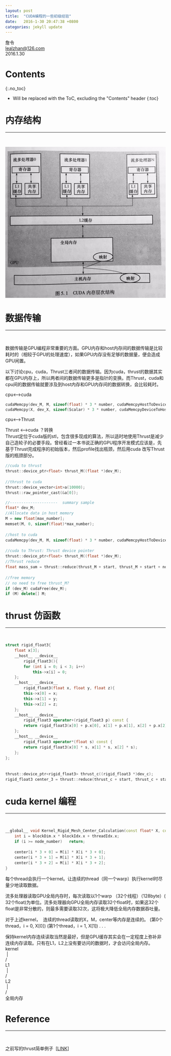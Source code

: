 ```yaml
---
layout: post
title:  "CUDA编程的一些初级经验"
date:   2016-1-30 20:47:38 +0800
categories: jekyll update
---
```


詹令   
lealzhan@126.com    
2016.1.30   

# Contents
{:.no_toc}

* Will be replaced with the ToC, excluding the "Contents" header
{:toc}


# **内存结构**
---
<br>

![](https://raw.githubusercontent.com/lealzhan/lealzhan.github.io/master/_pictures/2016-1-30-CUDA-Programming-Init-0.jpg)


# **数据传输**
---
<br>

数据传输是GPU编程非常重要的方面。GPU内存和host内存间的数据传输是比较耗时的（相较于GPU的处理速度），如果GPU内存没有足够的数据量，便会造成GPU闲置。

以下讨论cpu，cuda，Thrust三者间的数据传输。因为cuda，thrust的数据其实都在GPU内存上，所以两者间的数据传输更多是指针的变换。而Thrust，cuda和cpu间的数据传输就要涉及到host内存和GPU内存间的数据转换，会比较耗时。

cpu<——>cuda

```c++
cudaMemcpy(dev_M, M, sizeof(float) * 3 * number, cudaMemcpyHostToDevice);
cudaMemcpy(X, dev_X, sizeof(Scalar) * 3 * number, cudaMemcpyDeviceToHost);
```

cpu<——>Thrust



Thrust <——>cuda ？转换  
Thrust定位于cuda版的stl，包含很多现成的算法，所以适时地使用Thrust是减少自己造轮子的必要手段。曾经看过一本书说正确的GPU程序开发模式应该是，先基于Thrust完成程序的初始版本，然后profile找出瓶颈，然后用cuda 改写Thrust版的瓶颈部分。

```c++
//cuda to thrust
thrust::device_ptr<float> thrust_M((float *)dev_M);

//thrust to cuda
thrust::device_vector<int>a(10000);
thrust::raw_pointer_cast(&a[0]);
```

```c++
//---------------------  summary sample
float* dev_M;
//Allocate data in host memory
M = new float[max_number];
memset(M, 0, sizeof(float)*max_number);

//host to cuda
cudaMemcpy(dev_M, M, sizeof(float) * 3 * number, cudaMemcpyHostToDevice);

//cuda to Thrust: Thrust device pointer
thrust::device_ptr<float> thrust_M((float *)dev_M);
//Thrust reduce
float mass_sum = thrust::reduce(thrust_M + start, thrust_M + start + node_number, (float)0);

//free memory
// no need to free thrust_M?
if (dev_M) cudaFree(dev_M);
if (M) delete[] M;
```

# **thrust 仿函数**
---
<br>

```c++
struct rigid_float3{
	float x[3];
	__host__ __device__
		rigid_float3(){
		for (int i = 0; i < 3; i++)
			this->x[i] = 0;
	};
	__host__ __device__
		rigid_float3(float x, float y, float z){
		this->x[0] = x;
		this->x[1] = y;
		this->x[2] = z;
	};
	__host__ __device__
		rigid_float3 operator+(rigid_float3 p) const {
		return rigid_float3(x[0] + p.x[0], x[1] + p.x[1], x[2] + p.x[2]);
	};
	__host__ __device__
		rigid_float3 operator*(float s) const {
		return rigid_float3(x[0] * s, x[1] * s, x[2] * s);
	};
};


thrust::device_ptr<rigid_float3> thrust_c((rigid_float3 *)dev_c);
rigid_float3 center_3 = thrust::reduce(thrust_c + start, thrust_c + start + node_number, rigid_float3(), thrust::plus<rigid_float3>())*inv_mass_sum;

```


# **cuda kernel 编程**
---
<br>

```c++
__global__ void Kernel_Rigid_Mesh_Center_Calculation(const float* X, const int node_number, const float* M, float *center){
	int i = blockDim.x * blockIdx.x + threadIdx.x;
	if (i >= node_number)	return;

	center[i * 3 + 0] = M[i] * X[i * 3 + 0];
	center[i * 3 + 1] = M[i] * X[i * 3 + 1];
	center[i * 3 + 2] = M[i] * X[i * 3 + 2];
}
```

每个thread会执行一个kernel。让连续的thread（同一个warp）执行kernel时尽量少地读取数据。

流多处理器读取GPU全局内存时，每次读取以1个warp （32个线程）（128byte）( 32个float)为单位。流多处理器向GPU全局内存读取32个float时，如果这32个float是非常分散的，则最多需要读取32次，这将极大降低全局内存数据吞吐量。

对于上述kernel，  连续的thread读取的X，M，center等内存是连续的。
(第0个thread，i = 0, X[0])
(第1个thread，i = 1, X[1])
.
.
.


保持kernel内存连续读取当然是最好，但是GPU缓存其实会在一定程度上弥补非连续内存读取。只有在L1，L2上没有要访问的数据时，才会访问全局内存。  
kernel  
 |  
\/  
L1  
 |  
\/  
L2  
 |  
\/  
全局内存


# Reference
---
<br>

之前写的thrust简单例子  [[LINK](http://com-g.lofter.com/post/1cc9ce73_5585b14)]

